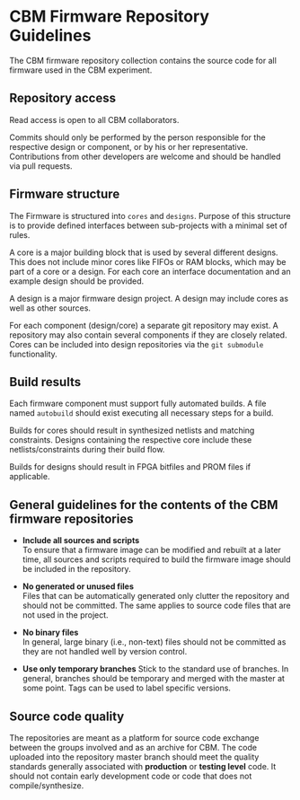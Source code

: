 CBM Firmware Repository Guidelines
==================================

The CBM firmware repository collection contains the source code for
all firmware used in the CBM experiment.

Repository access
-----------------

Read access is open to all CBM collaborators.

Commits should only be performed by the person responsible for the
respective design or component, or by his or her
representative. Contributions from other developers are welcome and
should be handled via pull requests.

Firmware structure
------------------

The Firmware is structured into `cores` and `designs`. Purpose of this
structure is to provide defined interfaces between sub-projects with a
minimal set of rules.

A core is a major building block that is used by several different
designs. This does not include minor cores like FIFOs or RAM blocks,
which may be part of a core or a design. For each core an interface
documentation and an example design should be provided.

A design is a major firmware design project. A design may include
cores as well as other sources.

For each component (design/core) a separate git repository may
exist. A repository may also contain several components if they are
closely related. Cores can be included into design repositories via
the `git submodule` functionality.


Build results
-------------

Each firmware component must support fully automated builds. A file
named `autobuild` should exist executing all necessary steps for a
build.

Builds for cores should result in synthesized netlists and matching
constraints. Designs containing the respective core include these
netlists/constraints during their build flow.

Builds for designs should result in FPGA bitfiles and PROM files if
applicable.


General guidelines for the contents of the CBM firmware repositories
--------------------------------------------------------------------

- **Include all sources and scripts**  
  To ensure that a firmware image can be modified and rebuilt at a
  later time, all sources and scripts required to build the firmware
  image should be included in the repository.

- **No generated or unused files**  
  Files that can be automatically generated only clutter the
  repository and should not be committed. The same applies to source
  code files that are not used in the project.

- **No binary files**  
  In general, large binary (i.e., non-text) files should not be
  committed as they are not handled well by version control.

- **Use only temporary branches**
  Stick to the standard use of branches. In general, branches should
  be temporary and merged with the master at some point. Tags can be
  used to label specific versions.


Source code quality
-------------------

The repositories are meant as a platform for source code exchange
between the groups involved and as an archive for CBM. The code
uploaded into the repository master branch should meet the quality
standards generally associated with **production** or **testing
level** code. It should not contain early development code or code
that does not compile/synthesize.
